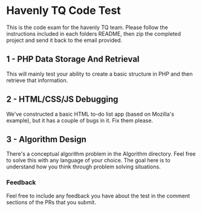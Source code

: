 # Havenly TQ Code Test

This is the code exam for the havenly TQ team. Please follow the instructions included in each folders README, then zip the completed project and send it back to the email provided.

## 1 - PHP Data Storage And Retrieval

This will mainly test your ability to create a basic structure in PHP and then retrieve that information.

## 2 - HTML/CSS/JS Debugging

We've constructed a basic HTML to-do list app (based on Mozilla's example), but it has a couple of bugs in it.  Fix them please.

## 3 - Algorithm Design

There's a conceptual algorithm problem in the Algorithm directory. Feel free to solve this with any language of your choice.  The goal here is to understand how you think through problem solving situations.

### Feedback

Feel free to include any feedback you have about the test in the comment sections of the PRs that you submit.
